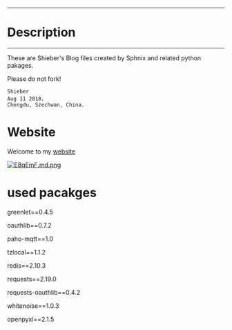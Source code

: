 ----------------
# Description  #
----------------
These are Shieber's Blog files created by Sphnix and related python pakages.

Please do not fork!

	Shieber
	Aug 11 2018，
	Chengdu, Szechwan, China.

# Website #
Welcome to my [website](https://www.shieber.cn/)

[![E8qEmF.md.png](https://s2.ax1x.com/2019/04/30/E8qEmF.md.png)](https://imgchr.com/i/E8qEmF)


# used pacakges #
greenlet==0.4.5

oauthlib==0.7.2

paho-mqtt==1.0

tzlocal==1.1.2

redis==2.10.3

requests==2.19.0

requests-oauthlib==0.4.2

whitenoise==1.0.3

openpyxl==2.1.5

